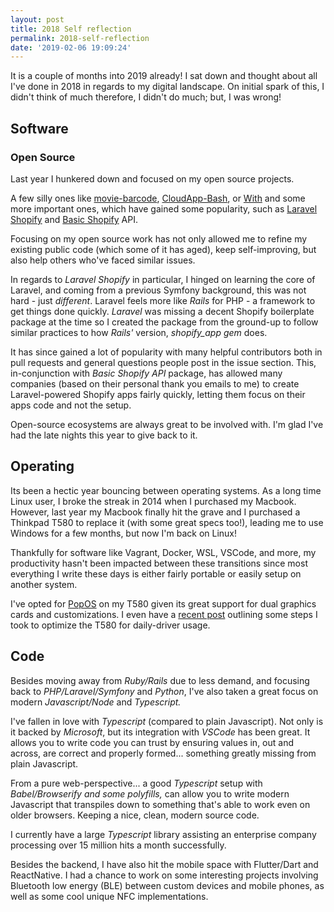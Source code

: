 ```yaml
---
layout: post
title: 2018 Self reflection
permalink: 2018-self-reflection
date: '2019-02-06 19:09:24'
---
```


It is a couple of months into 2019 already! I sat down and thought about all I've done in 2018 in regards to my digital landscape. On initial spark of this, I didn't think of much therefore, I didn't do much; but, I was wrong!

## Software

### Open Source

Last year I hunkered down and focused on my open source projects.

A few silly ones like [movie-barcode](https://github.com/osiset/movie-barcode), [CloudApp-Bash](https://github.com/osiset/cloudapp-bash), or [With](https://github.com/osiset/with) and some more important ones, which have gained some popularity, such as [Laravel Shopify](https://github.com/osiset/laravel-shopify) and [Basic Shopify](https://github.com/osiset/Basic-Shopify-API) API.

Focusing on my open source work has not only allowed me to refine my existing public code (which some of it has aged), keep self-improving, but also help others who've faced similar issues.

In regards to _Laravel Shopify_ in particular, I hinged on learning the core of Laravel, and coming from a previous Symfony background, this was not hard - just _different_. Laravel feels more like _Rails_ for PHP - a framework to get things done quickly. _Laravel_ was missing a decent Shopify boilerplate package at the time so I created the package from the ground-up to follow similar practices to how _Rails'_ version, _shopify\_app gem_ does.

It has since gained a lot of popularity with many helpful contributors both in pull requests and general questions people post in the issue section. This, in-conjunction with _Basic Shopify API_ package, has allowed many companies (based on their personal thank you emails to me) to create Laravel-powered Shopify apps fairly quickly, letting them focus on their apps code and not the setup.

Open-source ecosystems are always great to be involved with. I'm glad I've had the late nights this year to give back to it.

## Operating

Its been a hectic year bouncing between operating systems. As a long time Linux user, I broke the streak in 2014 when I purchased my Macbook. However, last year my Macbook finally hit the grave and I purchased a Thinkpad T580 to replace it (with some great specs too!), leading me to use Windows for a few months, but now I'm back on Linux!

Thankfully for software like Vagrant, Docker, WSL, VSCode, and more, my productivity hasn't been impacted between these transitions since most everything I write these days is either fairly portable or easily setup on another system.

I've opted for [PopOS](https://system76.com/pop) on my T580 given its great support for dual graphics cards and customizations. I even have a [recent post](/thinkpad-t580-on-linux/) outlining some steps I took to optimize the T580 for daily-driver usage.

## Code

Besides moving away from _Ruby/Rails_ due to less demand, and focusing back to _PHP/Laravel/Symfony_ and _Python_, I've also taken a great focus on modern _Javascript/Node_ and _Typescript._

I've fallen in love with _Typescript_ (compared to plain Javascript). Not only is it backed by _Microsoft_, but its integration with _VSCode_ has been great. It allows you to write code you can trust by ensuring values in, out and across, are correct and properly formed... something greatly missing from plain Javascript.

From a pure web-perspective... a good _Typescript_ setup with _Babel/Browserify and some polyfills,_ can allow you to write modern Javascript that transpiles down to something that's able to work even on older browsers. Keeping a nice, clean, modern source code.

I currently have a large _Typescript_ library assisting an enterprise company processing over 15 million hits a month successfully.

Besides the backend, I have also hit the mobile space with Flutter/Dart and ReactNative. I had a chance to work on some interesting projects involving Bluetooth low energy (BLE) between custom devices and mobile phones, as well as some cool unique NFC implementations.
